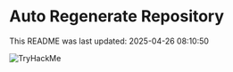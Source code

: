 # Auto Regenerate Repository

This README was last updated: 2025-04-26 08:10:50

 ![TryHackMe](https://tryhackme.com/badge/533634)